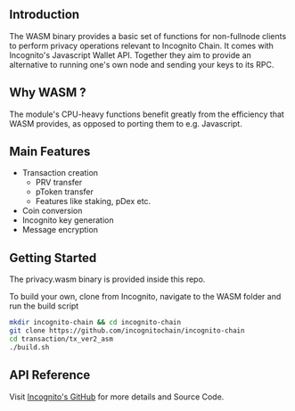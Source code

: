 ## Introduction

The WASM binary provides a basic set of functions for non-fullnode clients to perform privacy operations relevant to Incognito Chain. It comes with Incognito's Javascript Wallet API. Together they aim to provide an alternative to running one's own node and sending your keys to its RPC.

## Why WASM ?

The module's CPU-heavy functions benefit greatly from the efficiency that WASM provides, as opposed to porting them to e.g. Javascript.

## Main Features
  - Transaction creation
    - PRV transfer
    - pToken transfer
    - Features like staking, pDex etc.
  - Coin conversion
  - Incognito key generation
  - Message encryption

## Getting Started

The privacy.wasm binary is provided inside this repo.

To build your own, clone from Incognito, navigate to the WASM folder and run the build script

```bash
mkdir incognito-chain && cd incognito-chain
git clone https://github.com/incognitochain/incognito-chain
cd transaction/tx_ver2_asm
./build.sh
```

## API Reference

Visit [Incognito's GitHub](https://github.com/incognitochain/incognito-chain) for more details and Source Code.
